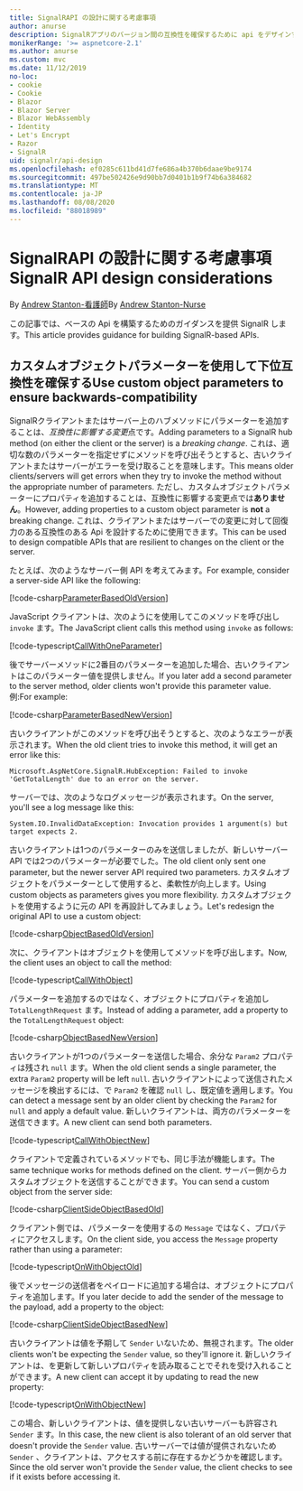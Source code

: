 ```yaml
---
title: SignalRAPI の設計に関する考慮事項
author: anurse
description: SignalRアプリのバージョン間の互換性を確保するために api をデザインする方法について説明します。
monikerRange: '>= aspnetcore-2.1'
ms.author: anurse
ms.custom: mvc
ms.date: 11/12/2019
no-loc:
- cookie
- Cookie
- Blazor
- Blazor Server
- Blazor WebAssembly
- Identity
- Let's Encrypt
- Razor
- SignalR
uid: signalr/api-design
ms.openlocfilehash: ef0285c611bd41d7fe686a4b370b6daae9be9174
ms.sourcegitcommit: 497be502426e9d90bb7d0401b1b9f74b6a384682
ms.translationtype: MT
ms.contentlocale: ja-JP
ms.lasthandoff: 08/08/2020
ms.locfileid: "88018989"
---
```

# <a name="no-locsignalr-api-design-considerations"></a><span data-ttu-id="852b1-103">SignalRAPI の設計に関する考慮事項</span><span class="sxs-lookup"><span data-stu-id="852b1-103">SignalR API design considerations</span></span>

<span data-ttu-id="852b1-104">By [Andrew Stanton-看護師](https://twitter.com/anurse)</span><span class="sxs-lookup"><span data-stu-id="852b1-104">By [Andrew Stanton-Nurse](https://twitter.com/anurse)</span></span>

<span data-ttu-id="852b1-105">この記事では、ベースの Api を構築するためのガイダンスを提供 SignalR します。</span><span class="sxs-lookup"><span data-stu-id="852b1-105">This article provides guidance for building SignalR-based APIs.</span></span>

## <a name="use-custom-object-parameters-to-ensure-backwards-compatibility"></a><span data-ttu-id="852b1-106">カスタムオブジェクトパラメーターを使用して下位互換性を確保する</span><span class="sxs-lookup"><span data-stu-id="852b1-106">Use custom object parameters to ensure backwards-compatibility</span></span>

<span data-ttu-id="852b1-107">SignalRクライアントまたはサーバー上のハブメソッドにパラメーターを追加することは、*互換性に影響する変更*点です。</span><span class="sxs-lookup"><span data-stu-id="852b1-107">Adding parameters to a SignalR hub method (on either the client or the server) is a *breaking change*.</span></span> <span data-ttu-id="852b1-108">これは、適切な数のパラメーターを指定せずにメソッドを呼び出そうとすると、古いクライアントまたはサーバーがエラーを受け取ることを意味します。</span><span class="sxs-lookup"><span data-stu-id="852b1-108">This means older clients/servers will get errors when they try to invoke the method without the appropriate number of parameters.</span></span> <span data-ttu-id="852b1-109">ただし、カスタムオブジェクトパラメーターにプロパティを追加することは、互換性に影響する変更点では**ありません**。</span><span class="sxs-lookup"><span data-stu-id="852b1-109">However, adding properties to a custom object parameter is **not** a breaking change.</span></span> <span data-ttu-id="852b1-110">これは、クライアントまたはサーバーでの変更に対して回復力のある互換性のある Api を設計するために使用できます。</span><span class="sxs-lookup"><span data-stu-id="852b1-110">This can be used to design compatible APIs that are resilient to changes on the client or the server.</span></span>

<span data-ttu-id="852b1-111">たとえば、次のようなサーバー側 API を考えてみます。</span><span class="sxs-lookup"><span data-stu-id="852b1-111">For example, consider a server-side API like the following:</span></span>

[!code-csharp[ParameterBasedOldVersion](api-design/sample/Samples.cs?name=ParameterBasedOldVersion)]

<span data-ttu-id="852b1-112">JavaScript クライアントは、次のようにを使用してこのメソッドを呼び出し `invoke` ます。</span><span class="sxs-lookup"><span data-stu-id="852b1-112">The JavaScript client calls this method using `invoke` as follows:</span></span>

[!code-typescript[CallWithOneParameter](api-design/sample/Samples.ts?name=CallWithOneParameter)]

<span data-ttu-id="852b1-113">後でサーバーメソッドに2番目のパラメーターを追加した場合、古いクライアントはこのパラメーター値を提供しません。</span><span class="sxs-lookup"><span data-stu-id="852b1-113">If you later add a second parameter to the server method, older clients won't provide this parameter value.</span></span> <span data-ttu-id="852b1-114">例:</span><span class="sxs-lookup"><span data-stu-id="852b1-114">For example:</span></span>

[!code-csharp[ParameterBasedNewVersion](api-design/sample/Samples.cs?name=ParameterBasedNewVersion)]

<span data-ttu-id="852b1-115">古いクライアントがこのメソッドを呼び出そうとすると、次のようなエラーが表示されます。</span><span class="sxs-lookup"><span data-stu-id="852b1-115">When the old client tries to invoke this method, it will get an error like this:</span></span>

```
Microsoft.AspNetCore.SignalR.HubException: Failed to invoke 'GetTotalLength' due to an error on the server.
```

<span data-ttu-id="852b1-116">サーバーでは、次のようなログメッセージが表示されます。</span><span class="sxs-lookup"><span data-stu-id="852b1-116">On the server, you'll see a log message like this:</span></span>

```
System.IO.InvalidDataException: Invocation provides 1 argument(s) but target expects 2.
```

<span data-ttu-id="852b1-117">古いクライアントは1つのパラメーターのみを送信しましたが、新しいサーバー API では2つのパラメーターが必要でした。</span><span class="sxs-lookup"><span data-stu-id="852b1-117">The old client only sent one parameter, but the newer server API required two parameters.</span></span> <span data-ttu-id="852b1-118">カスタムオブジェクトをパラメーターとして使用すると、柔軟性が向上します。</span><span class="sxs-lookup"><span data-stu-id="852b1-118">Using custom objects as parameters gives you more flexibility.</span></span> <span data-ttu-id="852b1-119">カスタムオブジェクトを使用するように元の API を再設計してみましょう。</span><span class="sxs-lookup"><span data-stu-id="852b1-119">Let's redesign the original API to use a custom object:</span></span>

[!code-csharp[ObjectBasedOldVersion](api-design/sample/Samples.cs?name=ObjectBasedOldVersion)]

<span data-ttu-id="852b1-120">次に、クライアントはオブジェクトを使用してメソッドを呼び出します。</span><span class="sxs-lookup"><span data-stu-id="852b1-120">Now, the client uses an object to call the method:</span></span>

[!code-typescript[CallWithObject](api-design/sample/Samples.ts?name=CallWithObject)]

<span data-ttu-id="852b1-121">パラメーターを追加するのではなく、オブジェクトにプロパティを追加し `TotalLengthRequest` ます。</span><span class="sxs-lookup"><span data-stu-id="852b1-121">Instead of adding a parameter, add a property to the `TotalLengthRequest` object:</span></span>

[!code-csharp[ObjectBasedNewVersion](api-design/sample/Samples.cs?name=ObjectBasedNewVersion&highlight=4,9-13)]

<span data-ttu-id="852b1-122">古いクライアントが1つのパラメーターを送信した場合、余分な `Param2` プロパティは残され `null` ます。</span><span class="sxs-lookup"><span data-stu-id="852b1-122">When the old client sends a single parameter, the extra `Param2` property will be left `null`.</span></span> <span data-ttu-id="852b1-123">古いクライアントによって送信されたメッセージを検出するには、で `Param2` を確認 `null` し、既定値を適用します。</span><span class="sxs-lookup"><span data-stu-id="852b1-123">You can detect a message sent by an older client by checking the `Param2` for `null` and apply a default value.</span></span> <span data-ttu-id="852b1-124">新しいクライアントは、両方のパラメーターを送信できます。</span><span class="sxs-lookup"><span data-stu-id="852b1-124">A new client can send both parameters.</span></span>

[!code-typescript[CallWithObjectNew](api-design/sample/Samples.ts?name=CallWithObjectNew)]

<span data-ttu-id="852b1-125">クライアントで定義されているメソッドでも、同じ手法が機能します。</span><span class="sxs-lookup"><span data-stu-id="852b1-125">The same technique works for methods defined on the client.</span></span> <span data-ttu-id="852b1-126">サーバー側からカスタムオブジェクトを送信することができます。</span><span class="sxs-lookup"><span data-stu-id="852b1-126">You can send a custom object from the server side:</span></span>

[!code-csharp[ClientSideObjectBasedOld](api-design/sample/Samples.cs?name=ClientSideObjectBasedOld)]

<span data-ttu-id="852b1-127">クライアント側では、パラメーターを使用するの `Message` ではなく、プロパティにアクセスします。</span><span class="sxs-lookup"><span data-stu-id="852b1-127">On the client side, you access the `Message` property rather than using a parameter:</span></span>

[!code-typescript[OnWithObjectOld](api-design/sample/Samples.ts?name=OnWithObjectOld)]

<span data-ttu-id="852b1-128">後でメッセージの送信者をペイロードに追加する場合は、オブジェクトにプロパティを追加します。</span><span class="sxs-lookup"><span data-stu-id="852b1-128">If you later decide to add the sender of the message to the payload, add a property to the object:</span></span>

[!code-csharp[ClientSideObjectBasedNew](api-design/sample/Samples.cs?name=ClientSideObjectBasedNew&highlight=5)]

<span data-ttu-id="852b1-129">古いクライアントは値を予期して `Sender` いないため、無視されます。</span><span class="sxs-lookup"><span data-stu-id="852b1-129">The older clients won't be expecting the `Sender` value, so they'll ignore it.</span></span> <span data-ttu-id="852b1-130">新しいクライアントは、を更新して新しいプロパティを読み取ることでそれを受け入れることができます。</span><span class="sxs-lookup"><span data-stu-id="852b1-130">A new client can accept it by updating to read the new property:</span></span>

[!code-typescript[OnWithObjectNew](api-design/sample/Samples.ts?name=OnWithObjectNew&highlight=2-5)]

<span data-ttu-id="852b1-131">この場合、新しいクライアントは、値を提供しない古いサーバーも許容され `Sender` ます。</span><span class="sxs-lookup"><span data-stu-id="852b1-131">In this case, the new client is also tolerant of an old server that doesn't provide the `Sender` value.</span></span> <span data-ttu-id="852b1-132">古いサーバーでは値が提供されないため `Sender` 、クライアントは、アクセスする前に存在するかどうかを確認します。</span><span class="sxs-lookup"><span data-stu-id="852b1-132">Since the old server won't provide the `Sender` value, the client checks to see if it exists before accessing it.</span></span>
